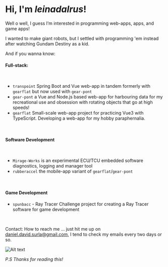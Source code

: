 # Hi, I'm _leinadalrus_!

Well o well, I guess I’m interested in programming web-apps, apps, and game apps!

I wanted to make giant robots, but I settled with programming 'em instead after watching Gundam Destiny as a kid.

And if you wanna know: 

#### Full-stack:

<br>

- `transpoint` Spring Boot and Vue web-app in tandem formerly with `gearflat` but now used with `gear-pont`
- `gear-pont` a Vue and Node.js based web-app for harbouring data for my recreational use and obsession with rotating objects that go at high speeds!
- `gearflat` Small-scale web-app project for practicing Vue3 with TypeScript. Developing a web-app for my hobby paraphernalia.

<br>

#### Software Development

<br>

- `Mirage-Works` is an experimental ECU/TCU embedded software diagnostics, logging and manager tool
- `rubberaccel` the mobile-app variant of `gearflat`/`gear-pont`

<br>

#### Game Development

- `spunbacc` - Ray Tracer Challenge project for creating a Ray Tracer software for game development

<br>

Contact: How to reach me ... just hit me up on daniel.david.surla@gmail.com, I tend to check my emails every two days or so.

![Alt text](images/daniel03.jpg)

*P.S*
  *Thanks for reading this!*
<!---
leinadalrus/leinadalrus is a ✨ special ✨ repository because its `README.md` (this file) appears on your GitHub profile.
You can click the Preview link to take a look at your changes.
--->
